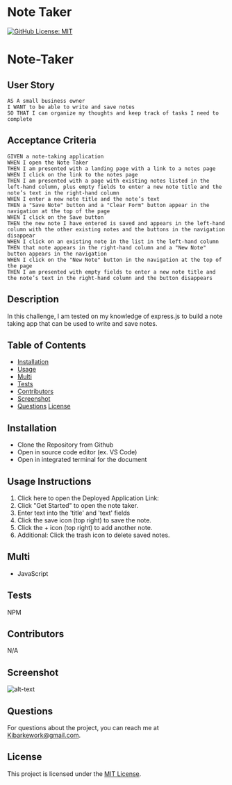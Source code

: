 # Note Taker

[![GitHub License: MIT](https://img.shields.io/badge/License-MIT-blue.svg)](https://opensource.org/licenses/MIT)

# Note-Taker

## User Story

```
AS A small business owner
I WANT to be able to write and save notes
SO THAT I can organize my thoughts and keep track of tasks I need to complete
```

## Acceptance Criteria

```
GIVEN a note-taking application
WHEN I open the Note Taker
THEN I am presented with a landing page with a link to a notes page
WHEN I click on the link to the notes page
THEN I am presented with a page with existing notes listed in the left-hand column, plus empty fields to enter a new note title and the note’s text in the right-hand column
WHEN I enter a new note title and the note’s text
THEN a "Save Note" button and a "Clear Form" button appear in the navigation at the top of the page
WHEN I click on the Save button
THEN the new note I have entered is saved and appears in the left-hand column with the other existing notes and the buttons in the navigation disappear
WHEN I click on an existing note in the list in the left-hand column
THEN that note appears in the right-hand column and a "New Note" button appears in the navigation
WHEN I click on the "New Note" button in the navigation at the top of the page
THEN I am presented with empty fields to enter a new note title and the note’s text in the right-hand column and the button disappears
```



## Description

In this challenge, I am tested on my knowledge of express.js to build a note taking app that can be used to write and save notes.

## Table of Contents

- [Installation](#installation)
- [Usage](#usage)
- [Multi](#multi)
- [Tests](#tests)
- [Contributors](#contributors)
- [Screenshot](#screenshot)
- [Questions](#questions)
[License](#license)

## Installation

- Clone the Repository from Github 
- Open in source code editor (ex. VS Code)
- Open in integrated terminal for the document

## Usage Instructions

1. Click here to open the Deployed Application Link:
2. Click "Get Started" to open the note taker.
3. Enter text into the 'title' and 'text' fields
4. Click the save icon (top right) to save the note.
5. Click the + icon (top right) to add another note.
6. Additional: Click the trash icon to delete saved notes.

## Multi

- JavaScript

## Tests

NPM

## Contributors

N/A

## Screenshot

![alt-text](TBD)

## Questions

For questions about the project, you can reach me at [Kibarkework@gmail.com](mailto:Kibarkework@gmail.com).

## License

This project is licensed under the [MIT License](https://opensource.org/licenses/MIT).
